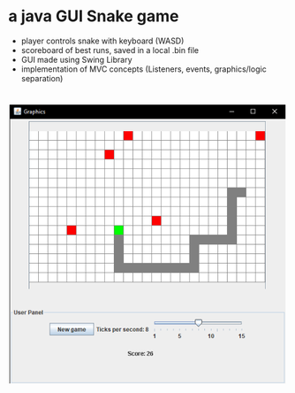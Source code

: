 # a java GUI Snake game
- player controls snake with keyboard (WASD)
- scoreboard of best runs, saved in a local .bin file
- GUI made using Swing Library
- implementation of MVC concepts (Listeners, events, graphics/logic separation)

<h1 align="center">
  <div>
    <img width="500" src="https://raw.githubusercontent.com/MarosLodnipeguh/GUI-java-applications/master/GUI%20Project%204%20-%20Snake/snake.png" alt="" />
  </div>
</h1>
